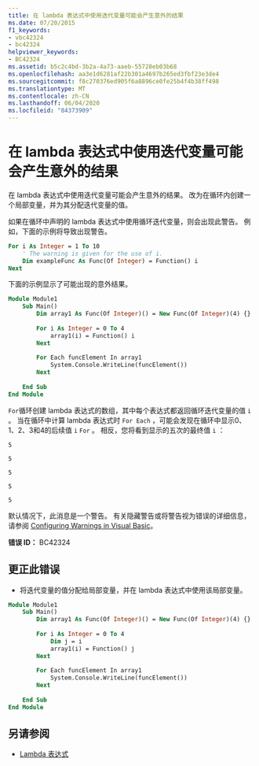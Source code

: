 ```yaml
---
title: 在 lambda 表达式中使用迭代变量可能会产生意外的结果
ms.date: 07/20/2015
f1_keywords:
- vbc42324
- bc42324
helpviewer_keywords:
- BC42324
ms.assetid: b5c2c4bd-3b2a-4a73-aaeb-55728eb03b68
ms.openlocfilehash: aa3e1d6281af22b301a4697b265ed3fbf23e3de4
ms.sourcegitcommit: f8c270376ed905f6a8896ce0fe25b4f4b38ff498
ms.translationtype: MT
ms.contentlocale: zh-CN
ms.lasthandoff: 06/04/2020
ms.locfileid: "84373909"
---
```

# <a name="using-the-iteration-variable-in-a-lambda-expression-may-have-unexpected-results"></a>在 lambda 表达式中使用迭代变量可能会产生意外的结果
在 lambda 表达式中使用迭代变量可能会产生意外的结果。 改为在循环内创建一个局部变量，并为其分配迭代变量的值。  
  
 如果在循环中声明的 lambda 表达式中使用循环迭代变量，则会出现此警告。 例如，下面的示例将导致出现警告。  
  
```vb  
For i As Integer = 1 To 10  
    ' The warning is given for the use of i.  
    Dim exampleFunc As Func(Of Integer) = Function() i  
Next  
```  
  
 下面的示例显示了可能出现的意外结果。  
  
```vb  
Module Module1  
    Sub Main()  
        Dim array1 As Func(Of Integer)() = New Func(Of Integer)(4) {}  
  
        For i As Integer = 0 To 4  
            array1(i) = Function() i  
        Next  
  
        For Each funcElement In array1  
            System.Console.WriteLine(funcElement())  
        Next  
  
    End Sub  
End Module  
```  
  
 `For`循环创建 lambda 表达式的数组，其中每个表达式都返回循环迭代变量的值 `i` 。 当在循环中计算 lambda 表达式时 `For Each` ，可能会发现在循环中显示0、1、2、3和4的后续值 `i` `For` 。 相反，您将看到显示的五次的最终值 `i` ：  
  
 `5`  
  
 `5`  
  
 `5`  
  
 `5`  
  
 `5`  
  
 默认情况下，此消息是一个警告。 有关隐藏警告或将警告视为错误的详细信息，请参阅 [Configuring Warnings in Visual Basic](/visualstudio/ide/configuring-warnings-in-visual-basic)。  
  
 **错误 ID：** BC42324  
  
## <a name="to-correct-this-error"></a>更正此错误  
  
- 将迭代变量的值分配给局部变量，并在 lambda 表达式中使用该局部变量。  
  
```vb  
Module Module1  
    Sub Main()  
        Dim array1 As Func(Of Integer)() = New Func(Of Integer)(4) {}  
  
        For i As Integer = 0 To 4  
            Dim j = i  
            array1(i) = Function() j  
        Next  
  
        For Each funcElement In array1  
            System.Console.WriteLine(funcElement())  
        Next  
  
    End Sub  
End Module  
```  
  
## <a name="see-also"></a>另请参阅

- [Lambda 表达式](../../programming-guide/language-features/procedures/lambda-expressions.md)
